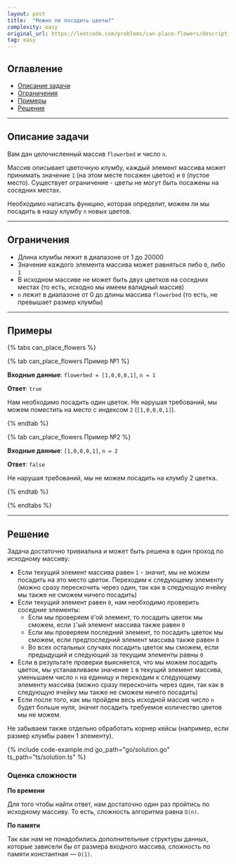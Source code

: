 ```yaml
---
layout: post
title:  "Можно ли посадить цветы?"
complexity: easy
original_url: https://leetcode.com/problems/can-place-flowers/description/
tag: easy
---
```


## Оглавление

- [Описание задачи](#описание-задачи)
- [Ограничения](#ограничения)
- [Примеры](#примеры)
- [Решение](#решение)

---

## Описание задачи

Вам дан целочисленный массив `flowerbed` и число `n`.

Массив описывает цветочную клумбу, каждый элемент массива может принимать значение `1` (на этом месте посажен цветок) и `0` (пустое место).
Существует ограничение - цветы не могут быть посажены на соседних местах.

Необходимо написать функцию, которая определит, можем ли мы посадить в нашу клумбу `n` новых цветов.

---

## Ограничения

- Длина клумбы лежит в диапазоне от 1 до 20000
- Значение каждого элемента массива может равняться либо `0`, либо `1`
- В исходном массиве не может быть двух цветков на соседних местах (то есть, исходно мы имеем валидный массив)
- `n` лежит в диапазоне от 0 до длины массива `flowerbed` (то есть, не превышает размер клумбы)

---

## Примеры

{% tabs can_place_flowers %}

{% tab can_place_flowers Пример №1 %}

**Входные данные**: `flowerbed = [1,0,0,0,1]`, `n = 1`

**Ответ**: `true`

Нам необходимо посадить один цветок. Не нарушая требований, мы можем поместить на место с индексом `2` (`[1,0,0,0,1]`).

{% endtab %}

{% tab can_place_flowers Пример №2 %}

**Входные данные**: `[1,0,0,0,1]`, `n = 2`

**Ответ**: `false`

Не нарушая требований, мы не можем посадить на клумбу 2 цветка.

{% endtab %}

{% endtabs %}

---

## Решение

Задача достаточно тривиальна и может быть решена в один проход по исходному массиву:
- Если текущий элемент массива равен `1` - значит, мы не можем посадить на это место цветок. Переходим к следующему элементу (можно сразу перескочить через один, так как в следующую ячейку мы также не сможем ничего посадить)
- Если текущий элемент равен `0`, нам необходимо проверить соседние элементы:
  - Если мы проверяем `0`'ой элемент, то посадить цветок мы сможем, если `1`'ый элемент массива также равен `0`
  - Если мы проверяем последний элемент, то посадить цветок мы сможем, если предпоследний элемент массива также равен `0`
  - Во всех остальных случаях посадить цветок мы сможем, если предыдущий и следующий за текущим элементы равны `0`
- Если в результате проверки выясняется, что мы можем посадить цветок, мы устанавливаем значение `1` в текущий элемент массива, уменьшаем число `n` на единицу и переходим к следующему элементу массива (можно сразу перескочить через один, так как в следующую ячейку мы также не сможем ничего посадить)
- Если после того, как мы пройдем весь исходной массив число `n` будет больше нуля, значит посадить требуемое количество цветов мы не можем.

Не забываем также отдельно обработать корнер кейсы (например, если размер клумбы равен 1 элементу).

{% include code-example.md go_path="go/solution.go" ts_path="ts/solution.ts" %}

### Оценка сложности

**По времени**

Для того чтобы найти ответ, нам достаточно один раз пройтись по исходному массиву. То есть, сложность алгоритма равна `O(n)`.

**По памяти**

Так как нам не понадобились дополнительные структуры данных, которые зависели бы от размера входного массива, сложность по памяти константная — `O(1)`.